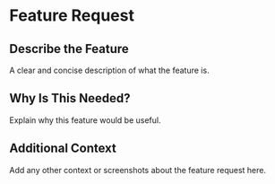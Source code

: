 <!-- summary: Template for requesting features -->

# Feature Request

## Describe the Feature

A clear and concise description of what the feature is.

## Why Is This Needed?

Explain why this feature would be useful.

## Additional Context

Add any other context or screenshots about the feature request here.
